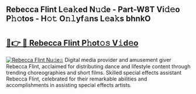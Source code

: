 ## Rebecca Flint L𝚎a𝚔ed N𝚞𝚍e - Part-W8T Vi𝚍𝚎o P𝚑𝚘tos - H𝚘𝚝 O𝚗𝚕yf𝚊ns L𝚎a𝚔s bhnkO

# <h2><a href="http://kfconwj.oniu.top/?m=Rebecca+Flint">🔗👉 🔴 Rebecca Flint P𝚑ot𝚘𝚜 V𝚒d𝚎o</a></h2>

[![Rebecca Flint Nu𝚍e𝚜](https://i.imgur.com/0qMVB7G.gif)](http://kfconwj.oniu.top/?m=Rebecca+Flint)
Digital media provider and amusement giver Rebecca Flint, acclaimed for distributing dance and lifestyle content through trending choreographies and short films. Skilled special effects assistant Rebecca Flint, celebrated for their remarkable abilities and accomplishments in assisting special effects artists.  
